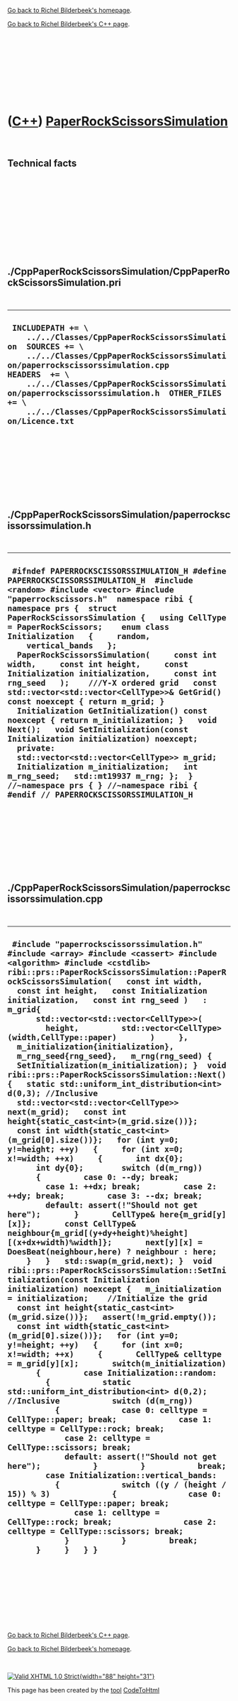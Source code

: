 [Go back to Richel Bilderbeek's homepage](index.htm).

[Go back to Richel Bilderbeek's C++ page](Cpp.htm).

 

 

 

 

 

([C++](Cpp.htm)) [PaperRockScissorsSimulation](CppPaperRockScissorsSimulation.htm)
==================================================================================

 

Technical facts
---------------

 

 

 

 

 

 

./CppPaperRockScissorsSimulation/CppPaperRockScissorsSimulation.pri
-------------------------------------------------------------------

 

  --------------------------------------------------------------------------------------------------------------------------------------------------------------------------------------------------------------------------------------------------------------------------------------------------------------------------------------------------
  ` INCLUDEPATH += \     ../../Classes/CppPaperRockScissorsSimulation  SOURCES += \     ../../Classes/CppPaperRockScissorsSimulation/paperrockscissorssimulation.cpp  HEADERS  += \     ../../Classes/CppPaperRockScissorsSimulation/paperrockscissorssimulation.h  OTHER_FILES += \     ../../Classes/CppPaperRockScissorsSimulation/Licence.txt`
  --------------------------------------------------------------------------------------------------------------------------------------------------------------------------------------------------------------------------------------------------------------------------------------------------------------------------------------------------

 

 

 

 

 

./CppPaperRockScissorsSimulation/paperrockscissorssimulation.h
--------------------------------------------------------------

 

  -----------------------------------------------------------------------------------------------------------------------------------------------------------------------------------------------------------------------------------------------------------------------------------------------------------------------------------------------------------------------------------------------------------------------------------------------------------------------------------------------------------------------------------------------------------------------------------------------------------------------------------------------------------------------------------------------------------------------------------------------------------------------------------------------------------------------------------------------------------------------------------------------------------------------------------------------------------------------------------------------------------
  ` #ifndef PAPERROCKSCISSORSSIMULATION_H #define PAPERROCKSCISSORSSIMULATION_H  #include <random> #include <vector> #include "paperrockscissors.h"  namespace ribi { namespace prs {  struct PaperRockScissorsSimulation {   using CellType = PaperRockScissors;    enum class Initialization   {     random,     vertical_bands   };    PaperRockScissorsSimulation(     const int width,     const int height,     const Initialization initialization,     const int rng_seed   );    ///Y-X ordered grid   const std::vector<std::vector<CellType>>& GetGrid() const noexcept { return m_grid; }   Initialization GetInitialization() const noexcept { return m_initialization; }   void Next();   void SetInitialization(const Initialization initialization) noexcept;    private:    std::vector<std::vector<CellType>> m_grid;   Initialization m_initialization;   int m_rng_seed;   std::mt19937 m_rng; };  } //~namespace prs { } //~namespace ribi {  #endif // PAPERROCKSCISSORSSIMULATION_H`
  -----------------------------------------------------------------------------------------------------------------------------------------------------------------------------------------------------------------------------------------------------------------------------------------------------------------------------------------------------------------------------------------------------------------------------------------------------------------------------------------------------------------------------------------------------------------------------------------------------------------------------------------------------------------------------------------------------------------------------------------------------------------------------------------------------------------------------------------------------------------------------------------------------------------------------------------------------------------------------------------------------------

 

 

 

 

 

./CppPaperRockScissorsSimulation/paperrockscissorssimulation.cpp
----------------------------------------------------------------

 

  --------------------------------------------------------------------------------------------------------------------------------------------------------------------------------------------------------------------------------------------------------------------------------------------------------------------------------------------------------------------------------------------------------------------------------------------------------------------------------------------------------------------------------------------------------------------------------------------------------------------------------------------------------------------------------------------------------------------------------------------------------------------------------------------------------------------------------------------------------------------------------------------------------------------------------------------------------------------------------------------------------------------------------------------------------------------------------------------------------------------------------------------------------------------------------------------------------------------------------------------------------------------------------------------------------------------------------------------------------------------------------------------------------------------------------------------------------------------------------------------------------------------------------------------------------------------------------------------------------------------------------------------------------------------------------------------------------------------------------------------------------------------------------------------------------------------------------------------------------------------------------------------------------------------------------------------------------------------------------------------------------------------------------------------------------------------------------------------------------------------------------------------------------------------------------------------------------------------------------------------------------------------------------------------------------------------------------------------------------------------------------------------------------------------------------------------------------------------------------------------------------------------------------------------------------------------------------------------------------------------------------------------------------------------------------------------------------
  ` #include "paperrockscissorssimulation.h"  #include <array> #include <cassert> #include <algorithm> #include <cstdlib>   ribi::prs::PaperRockScissorsSimulation::PaperRockScissorsSimulation(   const int width,   const int height,   const Initialization initialization,   const int rng_seed )   : m_grid{       std::vector<std::vector<CellType>>(         height,         std::vector<CellType>(width,CellType::paper)       )     },   m_initialization{initialization},   m_rng_seed{rng_seed},   m_rng(rng_seed) {   SetInitialization(m_initialization); }  void ribi::prs::PaperRockScissorsSimulation::Next() {   static std::uniform_int_distribution<int> d(0,3); //Inclusive    std::vector<std::vector<CellType>> next(m_grid);   const int height{static_cast<int>(m_grid.size())};   const int width{static_cast<int>(m_grid[0].size())};   for (int y=0; y!=height; ++y)   {     for (int x=0; x!=width; ++x)     {       int dx{0};       int dy{0};        switch (d(m_rng))       {         case 0: --dy; break;         case 1: ++dx; break;         case 2: ++dy; break;         case 3: --dx; break;         default: assert(!"Should not get here");       }       CellType& here{m_grid[y][x]};       const CellType& neighbour{m_grid[(y+dy+height)%height][(x+dx+width)%width]};       next[y][x] = DoesBeat(neighbour,here) ? neighbour : here;     }   }   std::swap(m_grid,next); }  void ribi::prs::PaperRockScissorsSimulation::SetInitialization(const Initialization initialization) noexcept {   m_initialization = initialization;    //Initialize the grid   const int height{static_cast<int>(m_grid.size())};   assert(!m_grid.empty());   const int width{static_cast<int>(m_grid[0].size())};   for (int y=0; y!=height; ++y)   {     for (int x=0; x!=width; ++x)     {       CellType& celltype = m_grid[y][x];       switch(m_initialization)       {         case Initialization::random:         {           static std::uniform_int_distribution<int> d(0,2); //Inclusive           switch (d(m_rng))           {             case 0: celltype = CellType::paper; break;             case 1: celltype = CellType::rock; break;             case 2: celltype = CellType::scissors; break;             default: assert(!"Should not get here");           }         }           break;         case Initialization::vertical_bands:           {             switch ((y / (height / 15)) % 3)             {               case 0: celltype = CellType::paper; break;               case 1: celltype = CellType::rock; break;               case 2: celltype = CellType::scissors; break;             }           }         break;       }     }   } }`
  --------------------------------------------------------------------------------------------------------------------------------------------------------------------------------------------------------------------------------------------------------------------------------------------------------------------------------------------------------------------------------------------------------------------------------------------------------------------------------------------------------------------------------------------------------------------------------------------------------------------------------------------------------------------------------------------------------------------------------------------------------------------------------------------------------------------------------------------------------------------------------------------------------------------------------------------------------------------------------------------------------------------------------------------------------------------------------------------------------------------------------------------------------------------------------------------------------------------------------------------------------------------------------------------------------------------------------------------------------------------------------------------------------------------------------------------------------------------------------------------------------------------------------------------------------------------------------------------------------------------------------------------------------------------------------------------------------------------------------------------------------------------------------------------------------------------------------------------------------------------------------------------------------------------------------------------------------------------------------------------------------------------------------------------------------------------------------------------------------------------------------------------------------------------------------------------------------------------------------------------------------------------------------------------------------------------------------------------------------------------------------------------------------------------------------------------------------------------------------------------------------------------------------------------------------------------------------------------------------------------------------------------------------------------------------------------------------

 

 

 

 

 

[Go back to Richel Bilderbeek's C++ page](Cpp.htm).

[Go back to Richel Bilderbeek's homepage](index.htm).

 

[![Valid XHTML 1.0 Strict](valid-xhtml10.png){width="88"
height="31"}](http://validator.w3.org/check?uri=referer)

This page has been created by the [tool](Tools.htm)
[CodeToHtml](ToolCodeToHtml.htm)
